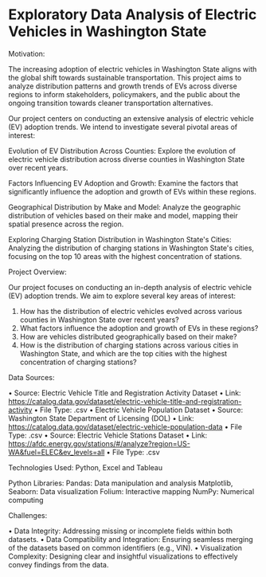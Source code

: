 # Exploratory Data Analysis of Electric Vehicles in Washington State

Motivation:

The increasing adoption of electric vehicles in Washington State aligns with the global shift towards sustainable transportation. This project aims to analyze distribution patterns and growth trends of EVs across diverse regions to inform stakeholders, policymakers, and the public about the ongoing transition towards cleaner transportation alternatives.

Our project centers on conducting an extensive analysis of electric vehicle (EV) adoption trends. We intend to investigate several pivotal areas of interest:

Evolution of EV Distribution Across Counties:
Explore the evolution of electric vehicle distribution across diverse counties in Washington State over recent years.

Factors Influencing EV Adoption and Growth:
Examine the factors that significantly influence the adoption and growth of EVs within these regions.

Geographical Distribution by Make and Model:
Analyze the geographic distribution of vehicles based on their make and model, mapping their spatial presence across the region.

Exploring Charging Station Distribution in Washington State's Cities:
Analyzing the distribution of charging stations in Washington State's cities, focusing on the top 10 areas with the highest concentration of stations. 

Project Overview:

Our project focuses on conducting an in-depth analysis of electric vehicle (EV) adoption trends. We aim to explore several key areas of interest:

1.	How has the distribution of electric vehicles evolved across various counties in Washington State over recent years?
2.	What factors influence the adoption and growth of EVs in these regions?
3.	How are vehicles distributed geographically based on their make?
4.	How is the distribution of charging stations across various cities in Washington State, and which are the top cities with the highest concentration of charging stations?

Data Sources:

•	Source: Electric Vehicle Title and Registration Activity Dataset
•	Link: https://catalog.data.gov/dataset/electric-vehicle-title-and-registration-activity
•	File Type: .csv
•	Electric Vehicle Population Dataset 
•	Source: Washington State Department of Licensing (DOL)
•	Link: https://catalog.data.gov/dataset/electric-vehicle-population-data
•	File Type: .csv
•	Source: Electric Vehicle Stations Dataset 
•	Link: https://afdc.energy.gov/stations/#/analyze?region=US-WA&fuel=ELEC&ev_levels=all
•	File Type: .csv


Technologies Used:
Python, Excel and Tableau

Python Libraries:
Pandas: Data manipulation and analysis
Matplotlib, Seaborn: Data visualization
Folium: Interactive mapping
NumPy: Numerical computing

Challenges:

•	Data Integrity: Addressing missing or incomplete fields within both datasets.
•	Data Compatibility and Integration: Ensuring seamless merging of the datasets based on common   identifiers (e.g., VIN).
•	Visualization Complexity: Designing clear and insightful visualizations to effectively convey findings from the data.